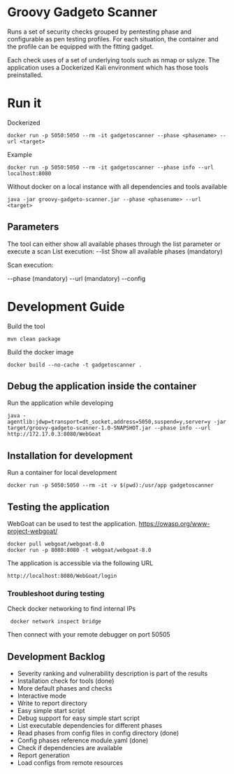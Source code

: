 # Groovy Gadgeto Scanner

Runs a set of security checks grouped by pentesting phase and configurable as pen testing profiles.
For each situation, the container and the profile can be equipped with the fitting gadget. 

Each check uses of a set of underlying tools such as nmap or sslyze.
The application uses a Dockerized Kali environment which has those tools preinstalled. 

# Run it

Dockerized

    docker run -p 5050:5050 --rm -it gadgetoscanner --phase <phasename> --url <target>
    
Example    
    
    docker run -p 5050:5050 --rm -it gadgetoscanner --phase info --url localhost:8080

Without docker on a local instance with all dependencies and tools available

    java -jar groovy-gadgeto-scanner.jar --phase <phasename> --url <target> 

## Parameters

The tool can either show all available phases through the list parameter or execute a scan
List execution:
--list Show all available phases (mandatory)

Scan execution:

--phase <phasename> (mandatory)
--url <target> (mandatory)
--config <path to configlocation>

# Development Guide

Build the tool
    
    mvn clean package
    
Build the docker image

    docker build --no-cache -t gadgetoscanner . 
        
## Debug the application inside the container

Run the application while developing    

    java -agentlib:jdwp=transport=dt_socket,address=5050,suspend=y,server=y -jar target/groovy-gadgeto-scanner-1.0-SNAPSHOT.jar --phase info --url http://172.17.0.3:8080/WebGoat
        
## Installation for development

Run a container for local development
    
    docker run -p 5050:5050 --rm -it -v $(pwd):/usr/app gadgetoscanner
    
## Testing the application

WebGoat can be used to test the application. https://owasp.org/www-project-webgoat/

    docker pull webgoat/webgoat-8.0
    docker run -p 8080:8080 -t webgoat/webgoat-8.0   
    
The application is accessible via the following URL

    http://localhost:8080/WebGoat/login 
    
### Troubleshoot during testing    
    
Check docker networking to find internal IPs

     docker network inspect bridge    
    
Then connect with your remote debugger on port 50505
    
## Development Backlog

* Severity ranking and vulnerability description is part of the results
* Installation check for tools (done)
* More default phases and checks
* Interactive mode
* Write to report directory  
* Easy simple start script
* Debug support for easy simple start script 
* List executable dependencies for different phases
* Read phases from config files in config directory (done)
* Config phases reference module.yaml (done)
* Check if dependencies are available 
* Report generation     
* Load configs from remote resources